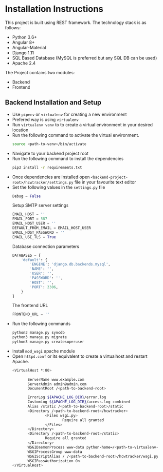 # Installation Instructions
This project is built using REST framework. The technology stack is as follows:
* Python 3.6+
* Angular 8+
* Angular-Material
* Django 1.11
* SQL Based Database (MySQL is preferred but any SQL DB can be used)
* Apache 2.4

The Project contains two modules:
* Backend
* Frontend

## Backend Installation and Setup
* Use `pipenv` or `virtualenv` for creating a new environment
* Prefered way is using `virtualenv`
* Run `virtualenv venv` to to create a virtual environment in your desired location
* Run the following command to activate the virtual environment.
    ```bash
    source <path-to-venv>/bin/activate
    ```
* Navigate to your backend project root
* Run the following command to install the dependencies
    ```bash
    pip3 install -r requirements.txt
    ```
* Once dependencies are installed open `<backend-project-root>/hcwtracker/settings.py` file in your favourite text editor
* Set the following values in the `settings.py` file
    ```python
    Debug = False
    ```  
    Setup SMTP server settings
    ```python
    EMAIL_HOST = ''
    EMAIL_PORT = 587
    EMAIL_HOST_USER = ''
    DEFAULT_FROM_EMAIL = EMAIL_HOST_USER
    EMAIL_HOST_PASSWORD = ''
    EMAIL_USE_TLS = True
    ```
    Database connection parameters
    ```python
    DATABASES = {
        'default': {
            'ENGINE': 'django.db.backends.mysql',
            'NAME': '',
            'USER': '',
            'PASSWORD': '',
            'HOST': '',
            'PORT': 3306,
        }
    }
    ```
    The frontend URL
    ```python
    FRONTEND_URL = ''
    ```
 * Run the following commands
     ```bash
    python3 manage.py syncdb
    python3 manage.py migrate
    python3 manage.py createsuperuser
    ```
 * Install `mod_wsgi` apache module
 * Open `httpd.conf` or its equivalent to create a virtualhost and restart Apache.
     ```bash
     <VirtualHost *:80>
            
            ServerName www.example.com
            ServerAdmin admin@admin.com
            DocumentRoot /<path-to-backend-root>
    
            ErrorLog ${APACHE_LOG_DIR}/error.log
            CustomLog ${APACHE_LOG_DIR}/access.log combined
            Alias /static /<path-to-backend-root>/static 
            <Directory /<path-to-backend-root>/hcwtracker>
                    <Files wsgi.py>
                            Require all granted
                    </Files>
            </Directory>
            <Directory /<path-to-backend-root>/static>
                    Require all granted
            </Directory>
            WSGIDaemonProcess www-data python-home=/<path-to-virtualenv-root> python-path=/<path-to-backend-root> processes=2 maximum-requests=100
            WSGIProcessGroup www-data
            WSGIScriptAlias / /<path-to-backend-root>/hcwtracker/wsgi.py process-group=www-data
            WSGIPassAuthorization On
    </VirtualHost>
    ```

